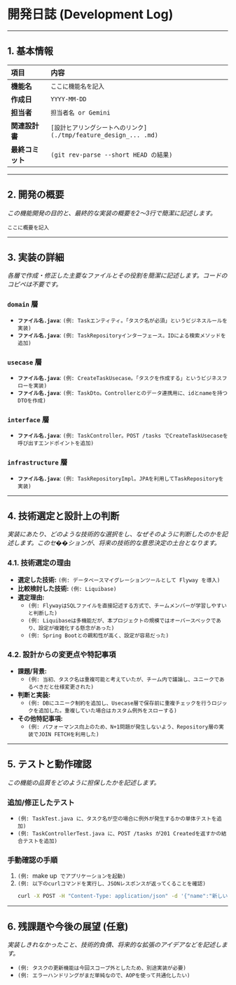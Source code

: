 # 開発日誌 (Development Log)

---

## 1. 基本情報

| 項目             | 内容                                                             |
| :--------------- | :--------------------------------------------------------------- |
| **機能名**       | `ここに機能名を記入`                                             |
| **作成日**       | `YYYY-MM-DD`                                                     |
| **担当者**       | `担当者名 or Gemini`                                             |
| **関連設計書**   | `[設計ヒアリングシートへのリンク](./tmp/feature_design_... .md)` |
| **最終コミット** | `(git rev-parse --short HEAD の結果)`                            |

---

## 2. 開発の概要

_この機能開発の目的と、最終的な実装の概要を2〜3行で簡潔に記述します。_

`ここに概要を記入`

---

## 3. 実装の詳細

_各層で作成・修正した主要なファイルとその役割を簡潔に記述します。コードのコピペは不要です。_

### `domain` 層

- **`ファイル名.java`**: `(例: Taskエンティティ。「タスク名が必須」というビジネスルールを実装)`
- **`ファイル名.java`**: `(例: TaskRepositoryインターフェース。IDによる検索メソッドを追加)`

### `usecase` 層

- **`ファイル名.java`**: `(例: CreateTaskUsecase。「タスクを作成する」というビジネスフローを実装)`
- **`ファイル名.java`**: `(例: TaskDto。Controllerとのデータ連携用に、idとnameを持つDTOを作成)`

### `interface` 層

- **`ファイル名.java`**: `(例: TaskController。POST /tasks でCreateTaskUsecaseを呼び出すエンドポイントを追加)`

### `infrastructure` 層

- **`ファイル名.java`**: `(例: TaskRepositoryImpl。JPAを利用してTaskRepositoryを実装)`

---

## 4. 技術選定と設計上の判断

_実装にあたり、どのような技術的な選択をし、なぜそのように判断したのかを記述します。このセ��ションが、将来の技術的な意思決定の土台となります。_

### 4.1. 技術選定の理由

- **選定した技術:** `(例: データベースマイグレーションツールとして Flyway を導入)`
- **比較検討した技術:** `(例: Liquibase)`
- **選定理由:**
  - `(例: FlywayはSQLファイルを直接記述する方式で、チームメンバーが学習しやすいと判断した)`
  - `(例: Liquibaseは多機能だが、本プロジェクトの規模ではオーバースペックであり、設定が複雑化する懸念があった)`
  - `(例: Spring Bootとの親和性が高く、設定が容易だった)`

### 4.2. 設計からの変更点や特記事項

- **課題/背景:**
  - `(例: 当初、タスク名は重複可能と考えていたが、チーム内で議論し、ユニークであるべきだと仕様変更された)`
- **判断と実装:**
  - `(例: DBにユニーク制約を追加し、Usecase層で保存前に重複チェックを行うロジックを追加した。重複していた場合はカスタム例外をスローする)`
- **その他特記事項:**
  - `(例: パフォーマンス向上のため、N+1問題が発生しないよう、Repository層の実装でJOIN FETCHを利用した)`

---

## 5. テストと動作確認

_この機能の品質をどのように担保したかを記述します。_

### 追加/修正したテスト

- `(例: TaskTest.java に、タスク名が空の場合に例外が発生するかの単体テストを追加)`
- `(例: TaskControllerTest.java に、POST /tasks が201 Createdを返すかの結合テストを追加)`

### 手動確認の手順

1. `(例: `make up` でアプリケーションを起動)`
2. `(例: 以下のcurlコマンドを実行し、JSONレスポンスが返ってくることを確認)`
   ```bash
   curl -X POST -H "Content-Type: application/json" -d '{"name":"新しいタスク"}' http://localhost:8080/tasks
   ```

---

## 6. 残課題や今後の展望 (任意)

_実装しきれなかったこと、技術的負債、将来的な拡張のアイデアなどを記述します。_

- `(例: タスクの更新機能は今回スコープ外としたため、別途実装が必要)`
- `(例: エラーハンドリングがまだ単純なので、AOPを使って共通化したい)`
